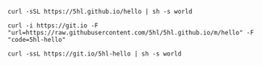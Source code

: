```shell
curl -sSL https://5hl.github.io/hello | sh -s world
```


```shell
curl -i https://git.io -F "url=https://raw.githubusercontent.com/5hl/5hl.github.io/m/hello" -F "code=5hl-hello"
```

```shell
curl -ssL https://git.io/5hl-hello | sh -s world
```
